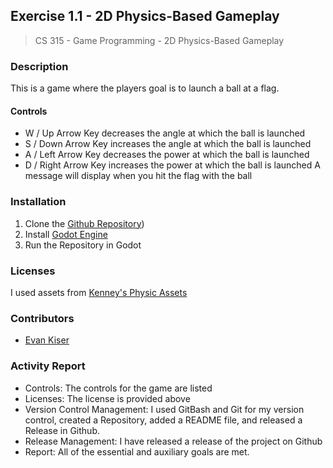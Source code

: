 ## Exercise 1.1 - 2D Physics-Based Gameplay
> CS 315 - Game Programming - 2D Physics-Based Gameplay

### Description
This is a game where the players goal is to launch a ball at a flag.
  #### Controls
  - W / Up Arrow Key decreases the angle at which the ball is launched
  - S / Down Arrow Key increases the angle at which the ball is launched
  - A / Left Arrow  Key decreases the power at which the ball is launched
  - D / Right Arrow  Key increases the power at which the ball is launched
A message will display when you hit the flag with the ball


### Installation
1. Clone the [Github Repository](https://github.com/bsu-cs315/E1.1-Evan-Kiser))
2. Install [Godot Engine](https://godotengine.org/)
3. Run the Repository in Godot

### Licenses
I used assets from [Kenney's Physic Assets](https://www.kenney.nl/assets/physics-assets)

### Contributors
- [Evan Kiser](https://github.com/evankiser01)

### Activity Report
- Controls: The controls for the game are listed
- Licenses: The license is provided above
- Version Control Management: I used GitBash and Git for my version control, created a Repository, added a README file, and released a Release in Github.
- Release Management: I have released a release of the project on Github
- Report: All of the essential and auxiliary goals are met.
